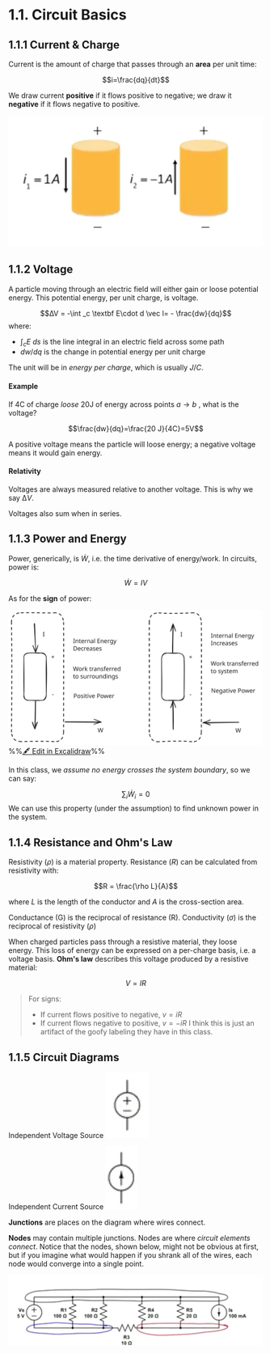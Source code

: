
# 1.1. Circuit Basics


## 1.1.1 Current & Charge

Current is the amount of charge that passes through an **area** per unit time:

$$i=\frac{dq}{dt}$$

We draw current **positive** if it flows positive to negative; we draw it **negative** if it flows negative to positive.

![|438](../../media/Pasted%20image%2020250107094640.webp)

## 1.1.2 Voltage

A particle moving through an electric field will either gain or loose potential energy. This potential energy, per unit charge, is voltage.

$$∆V = -\int _c \textbf E\cdot d \vec l= - \frac{dw}{dq}$$
where:
- $\int_c E\ ds$ is the line integral in an electric field across some path
- ${dw}/{dq}$ is the change in potential energy per unit charge

The unit will be in *energy per charge*, which is usually $J/C$. 

#### Example

If 4C of charge *loose* 20J of energy across points $a\to b$ , what is the voltage?

$$\frac{dw}{dq}=\frac{20 J}{4C}=5V$$

A positive voltage means the particle will loose energy; a negative voltage means it would gain energy. 

#### Relativity

Voltages are always measured relative to another voltage. This is why we say $∆V$.

Voltages also sum when in series.

## 1.1.3 Power and Energy

Power, generically, is $\dot W$, i.e. the time derivative of energy/work. In circuits, power is:

$$\dot W = IV$$

As for the **sign** of power:

![](../../media/excalidraw/excalidraw-2025-01-07-10.06.30.excalidraw.svg)
%%[🖋 Edit in Excalidraw](../../media/excalidraw/excalidraw-2025-01-07-10.06.30.excalidraw.md)%%

In this class, we *assume no energy crosses the system boundary*, so we can say:

$$\sum _i \dot W _i = 0 $$
We can use this property (under the assumption) to find unknown power in the system.

## 1.1.4 Resistance and Ohm's Law

Resistivity ($\rho$) is a material property. Resistance ($R$) can be calculated from resistivity with:

$$R = \frac{\rho L}{A}$$

where $L$ is the length of the conductor and $A$ is the cross-section area.

Conductance (G) is the reciprocal of resistance (R).
Conductivity ($\sigma$) is the reciprocal of resistivity ($\rho$)

When charged particles pass through a resistive material, they loose energy. This loss of energy can be expressed on a per-charge basis, i.e. a voltage basis. **Ohm's law** describes this voltage produced by a resistive material:

$$V=IR$$
> For signs:
> - If current flows positive to negative, $v=iR$
> - If current flows negative to positive, $v=-iR$
> I think this is just an artifact of the goofy labeling they have in this class.


## 1.1.5 Circuit Diagrams

Independent Voltage Source
![|64](../../media/Pasted%20image%2020250107104456.webp)

Independent Current Source
![|50](../../media/Pasted%20image%2020250107104511.webp)


**Junctions** are places on the diagram where wires connect.

**Nodes** may contain multiple junctions. Nodes are where *circuit elements connect*. Notice that the nodes, shown below, might not be obvious at first, but if you imagine what would happen if you shrank all of the wires, each node would converge into a single point.

![](../../media/Pasted%20image%2020250107104720.webp)